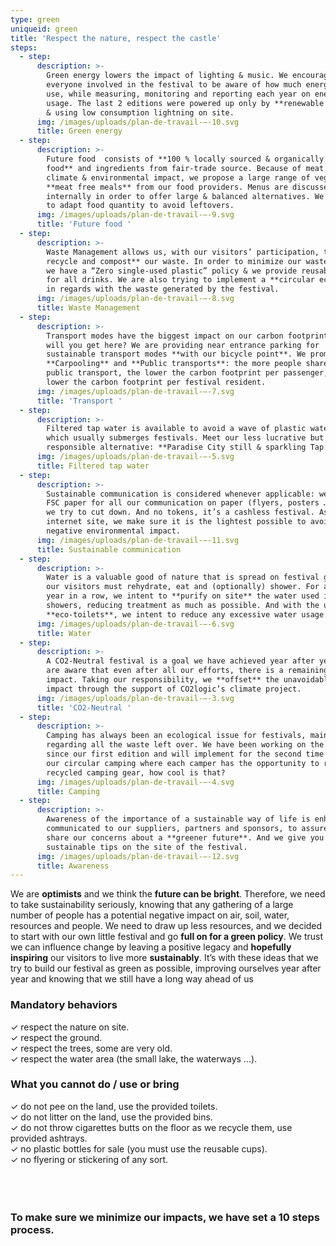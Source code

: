 ```yaml
---
type: green
uniqueid: green
title: 'Respect the nature, respect the castle'
steps:
  - step:
      description: >-
        Green energy lowers the impact of lighting & music. We encourage
        everyone involved in the festival to be aware of how much energy they
        use, while measuring, monitoring and reporting each year on energy
        usage. The last 2 editions were powered up only by **renewable energy**
        & using low consumption lightning on site.
      img: /images/uploads/plan-de-travail-–-10.svg
      title: Green energy
  - step:
      description: >-
        Future food  consists of **100 % locally sourced & organically grown
        food** and ingredients from fair-trade source. Because of meat’s high
        climate & environmental impact, we propose a large range of vegetarian &
        **meat free meals** from our food providers. Menus are discussed
        internally in order to offer large & balanced alternatives. We also try
        to adapt food quantity to avoid leftovers.
      img: /images/uploads/plan-de-travail-–-9.svg
      title: 'Future food '
  - step:
      description: >-
        Waste Management allows us, with our visitors’ participation, to **sort,
        recycle and compost** our waste. In order to minimize our waste stream,
        we have a “Zero single-used plastic” policy & we provide reusable cups
        for all drinks. We are also trying to implement a **circular economy**
        in regards with the waste generated by the festival.
      img: /images/uploads/plan-de-travail-–-8.svg
      title: Waste Management
  - step:
      description: >-
        Transport modes have the biggest impact on our carbon footprint. So how
        will you get here? We are providing near entrance parking for
        sustainable transport modes **with our bicycle point**. We promote
        **Carpooling** and **Public transports**: the more people share a car or
        public transport, the lower the carbon footprint per passenger, the
        lower the carbon footprint per festival resident.
      img: /images/uploads/plan-de-travail-–-7.svg
      title: 'Transport '
  - step:
      description: >-
        Filtered tap water is available to avoid a wave of plastic water bottles
        which usually submerges festivals. Meet our less lucrative but more
        responsible alternative: **Paradise City still & sparkling Tap Water.**
      img: /images/uploads/plan-de-travail-–-5.svg
      title: Filtered tap water
  - step:
      description: >-
        Sustainable communication is considered whenever applicable: we use only
        FSC paper for all our communication on paper (flyers, posters …), which
        we try to cut down. And no tokens, it’s a cashless festival. As for our
        internet site, we make sure it is the lightest possible to avoid any
        negative environmental impact.
      img: /images/uploads/plan-de-travail-–-11.svg
      title: Sustainable communication
  - step:
      description: >-
        Water is a valuable good of nature that is spread on festival ground as
        our visitors must rehydrate, eat and (optionally) shower. For a second
        year in a row, we intent to **purify on site** the water used in our
        showers, reducing treatment as much as possible. And with the use of our
        **eco-toilets**, we intent to reduce any excessive water usage.
      img: /images/uploads/plan-de-travail-–-6.svg
      title: Water
  - step:
      description: >-
        A CO2-Neutral festival is a goal we have achieved year after year. We
        are aware that even after all our efforts, there is a remaining climate
        impact. Taking our responsibility, we **offset** the unavoidable climate
        impact through the support of CO2logic’s climate project.
      img: /images/uploads/plan-de-travail-–-3.svg
      title: 'CO2-Neutral '
  - step:
      description: >-
        Camping has always been an ecological issue for festivals, mainly
        regarding all the waste left over. We have been working on the problem
        since our first edition and will implement for the second time in a row
        our circular camping where each camper has the opportunity to rent
        recycled camping gear, how cool is that?
      img: /images/uploads/plan-de-travail-–-4.svg
      title: Camping
  - step:
      description: >-
        Awareness of the importance of a sustainable way of life is enhanced and
        communicated to our suppliers, partners and sponsors, to assure they
        share our concerns about a **greener future**. And we give you useful
        sustainable tips on the site of the festival.
      img: /images/uploads/plan-de-travail-–-12.svg
      title: Awareness
---
```

<p class="txtblock">We are <strong>optimists</strong> and we think the <strong>future can be bright</strong>. Therefore, we need to take sustainability seriously, knowing that any gathering of a large number of people has a potential negative impact on air, soil, water, resources and people. We need to draw up less resources, and we decided to start with our own little festival and go <strong>full on for a green policy</strong>. We trust we can influence change by leaving a positive legacy and <strong>hopefully inspiring</strong> our visitors to live more <strong>sustainably</strong>. It’s with these ideas that we try to build our festival as green as possible, improving ourselves year after year and knowing that we still have a long way ahead of us</p>

<div>
      <div class="container split center">
        <div class="block50">
          <h3 class="section-heading">Mandatory behaviors</h3>
          <div class="txtblock" id="greenlist">	✓	respect the nature on site.<br>	✓	respect the ground.<br>	✓	respect the trees, some are very old.<br>	✓	respect the water area (the small lake, the waterways …).</div>
        </div>
        <div class="block50">
          <h3 class="section-heading">What you cannot do / use or bring</h3>
          <div class="txtblock" id="greenlist">	✓	do not pee on the land, use the provided toilets.<br> ✓ do not litter on the land, use the provided bins.<br>	✓	do not throw cigarettes butts on the floor as we recycle them, use provided ashtrays.<br>	✓	no plastic bottles for sale (you must use the reusable cups).<br>	✓	no flyering or stickering of any sort.</div>
        </div>
      </div>
	<br><br><br><h3 class="section-intro">To make sure we minimize our impacts, we have set a 10 steps process.
</h3>
      <div class="block-icons"><img src="../images/Groupe-11.svg" alt="" class="icon"><img src="../images/Groupe-12.svg" alt="" class="icon"><img src="../images/Groupe-13.svg" alt="" class="icon"><img src="../images/Groupe-14.svg" alt="" class="icon"><img src="../images/Groupe-15.svg" alt="" class="icon"><img src="../images/Groupe-20.svg" alt="" class="icon"><img src="../images/Groupe-19.svg" alt="" class="icon"><img src="../images/Groupe-18.svg" alt="" class="icon"><img src="../images/Groupe-17.svg" alt="" class="icon"><img src="../images/Groupe-16.svg" alt="" class="icon"></div>
    </div>
  </div>
